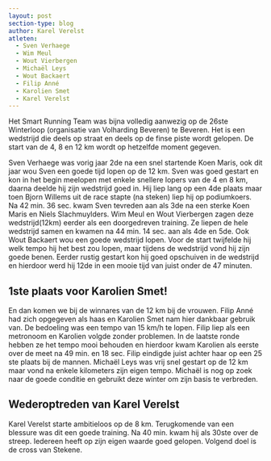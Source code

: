 ```yaml
---
layout: post
section-type: blog
author: Karel Verelst
atleten:
  - Sven Verhaege
  - Wim Meul
  - Wout Vierbergen
  - Michaël Leys
  - Wout Backaert
  - Filip Anné
  - Karolien Smet
  - Karel Verelst
---
```


Het Smart Running Team was bijna volledig aanwezig op de 26ste Winterloop (organisatie van Volharding Beveren) te Beveren.
Het is een wedstrijd die deels op straat en deels op de finse piste wordt gelopen. De start van de 4, 8 en 12 km wordt op hetzelfde moment gegeven.

<!--more-->

Sven Verhaege was vorig jaar 2de na een snel startende Koen Maris, ook dit jaar wou Sven een goede tijd lopen op de 12 km.
Sven was goed gestart en kon in het begin meelopen met enkele snellere lopers van de 4 en 8 km, daarna deelde hij zijn wedstrijd goed in.
Hij liep lang op een 4de plaats maar toen Bjorn Willems uit de race stapte (na steken) liep hij op podiumkoers.
Na 42 min. 36 sec. kwam Sven tevreden aan als 3de na een sterke Koen Maris en Niels Slachmuylders.
Wim Meul en Wout Vierbergen zagen deze wedstrijd(12km) eerder als een doorgedreven training. Ze liepen de hele wedstrijd samen en kwamen na 44 min. 14 sec. aan als 4de en 5de.
Ook Wout Backaert wou een goede wedstrijd lopen. Voor de start twijfelde hij welk tempo hij het best zou lopen, maar tijdens de wedstrijd vond hij zijn goede benen. Eerder rustig gestart kon hij goed opschuiven in de wedstrijd en hierdoor werd hij 12de in een mooie tijd van juist onder de 47 minuten.

## 1ste plaats voor Karolien Smet!

En dan komen we bij de winnares van de 12 km bij de vrouwen. Filip Anné had zich opgegeven als haas en Karolien Smet nam hier dankbaar gebruik van. De bedoeling was een tempo van 15 km/h te lopen. Filip liep als een metronoom en Karolien volgde zonder problemen. In de laatste ronde hebben ze het tempo mooi behouden en hierdoor kwam Karolien als eerste over de meet na 49 min. en 18 sec. Filip eindigde juist achter haar op een 25 ste plaats bij de mannen.
Michaël Leys was vrij snel gestart op de 12 km maar vond na enkele kilometers zijn eigen tempo. Michaël is nog op zoek naar de goede conditie en gebruikt deze winter om zijn basis te verbreden.

## Wederoptreden van Karel Verelst
Karel Verelst starte ambitieloos op de 8 km. Terugkomende van een blessure was dit een goede training. Na 40 min. kwam hij als 30ste over de streep.
Iedereen heeft op zijn eigen waarde goed gelopen. Volgend doel is de cross van Stekene.
